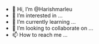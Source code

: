 - 👋 Hi, I’m @Harishmarleu
- 👀 I’m interested in ...
- 🌱 I’m currently learning ...
- 💞️ I’m looking to collaborate on ...
- 📫 How to reach me ...

<!---
Harishmarleu/Harishmarleu is a ✨ special ✨ repository because its `README.md` (this file) appears on your GitHub profile.
You can click the Preview link to take a look at your changes.
--->
